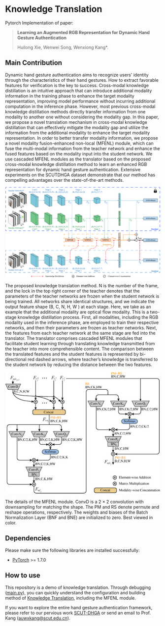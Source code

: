# Knowledge Translation
Pytorch Implementation of paper:

> **Learning an Augmented RGB Representation for Dynamic Hand Gesture Authentication**
>
> Huilong Xie, Wenwei Song, Wenxiong Kang\*.

## Main Contribution
Dynamic hand gesture authentication aims to recognize users' identity through the characteristics of their hand gestures. How to extract favorable features for verification is the key to success. Cross-modal knowledge distillation is an intuitive approach that can introduce additional modality information in the training phase to enhance the target modality representation, improving model performance without incurring additional computation in the inference phase. However, most previous cross-modal knowledge distillation methods directly transfer information from one modality to another one without considering the modality gap. In this paper, we propose a novel translation mechanism in cross-modal knowledge distillation that can effectively mitigate the modality gap and utilize the information from the additional modality to enhance the target modality representation. In order to better transfer modality information, we propose a novel modality fusion-enhanced non-local (MFENL) module, which can fuse the multi-modal information from the teacher network and enhance the fused features based on the modality input into the student network. We use cascaded MFENL modules as the translator based on the proposed cross-modal knowledge distillation method to learn an enhanced RGB representation for dynamic hand gesture authentication. Extensive experiments on the SCUTDHGA dataset demonstrate that our method has compelling advantages over the state-of-the-art methods.

<div align="center">
 <p align="center">
  <img src="https://raw.githubusercontent.com/SCUT-BIP-Lab/TranslationCKD/master/img/img1.png" />
</p>
</div>

The proposed knowledge translation method. N is the number of the frame, and the lock in the top right corner of the teacher denotes that the parameters of the teacher networks are frozen when the student network is being trained. All networks share identical structures, and we indicate the output feature shape (B, C, N, H, W ) at each stage. Here, we take as an example that the additional modality are optical flow modality. This is a two-stage knowledge distillation process. First, all modalities, including the RGB modality used in the inference phase, are employed to train their respective networks, and then their parameters are frozen as teacher networks. Next, the features from each teacher network at the same stage are fed into the translator. The translator comprises cascaded MFENL modules that facilitate student learning through translating knowledge transmitted from the teacher into more comprehensible content. The comparison between the translated features and the student features is represented by bi-directional red dashed arrows, where teacher’s knowledge is transferred to the student network by reducing the distance between the two features.

<div align="center">
 <p align="center">
  <img src="https://raw.githubusercontent.com/SCUT-BIP-Lab/TranslationCKD/master/img/img2.png" />
</p>
</div>

The details of the MFENL module. ConvD is a 2 × 2 convolution with downsampling for matching the shape. The PM and RS denote permute and reshape operations, respectively. The weights and biases of the Batch Normalization Layer (BNF and BNE) are initialized to zero. Best viewed in color.

## Dependencies
Please make sure the following libraries are installed successfully:
- [PyTorch](https://pytorch.org/) >= 1.7.0

## How to use
This repository is a demo of knowledge translation. Through debugging ([main.py](/main.py)), you can quickly understand the configuration and building method of [Knowledge Translation](/cl_mfenl.py), including the MFENL module.

If you want to explore the entire hand gesture authentication framework, please refer to our pervious work [SCUT-DHGA](https://github.com/SCUT-BIP-Lab/SCUT-DHGA) 
or send an email to Prof. Kang (auwxkang@scut.edu.cn).
